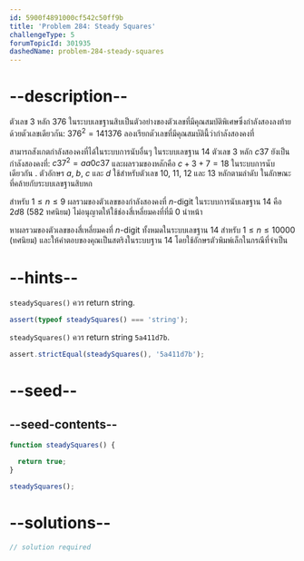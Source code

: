 ```yaml
---
id: 5900f4891000cf542c50ff9b
title: 'Problem 284: Steady Squares'
challengeType: 5
forumTopicId: 301935
dashedName: problem-284-steady-squares
---
```


# --description--

ตัวเลข 3 หลัก 376 ในระบบเลขฐานสิบเป็นตัวอย่างของตัวเลขที่มีคุณสมบัติพิเศษซึ่งกำลังสองลงท้ายด้วยตัวเลขเดียวกัน: ${376}^2 = 141376$ ลองเรียกตัวเลขที่มีคุณสมบัตินี้ว่ากำลังสองคงที่

สามารถสังเกตกำลังสองคงที่ได้ในระบบการนับอื่นๆ ในระบบเลขฐาน 14 ตัวเลข 3 หลัก $c37$ ยังเป็นกำลังสองคงที่: $c37^2 = aa0c37$ และผลรวมของหลักคือ $c+3+7=18$ ในระบบการนับเดียวกัน . ตัวอักษร $a$, $b$, $c$ และ $d$ ใช้สำหรับตัวเลข 10, 11, 12 และ 13 หลักตามลำดับ ในลักษณะที่คล้ายกับระบบเลขฐานสิบหก

สำหรับ $1 ≤ n ≤ 9$ ผลรวมของตัวเลขของกำลังสองคงที่ $n$-digit ในระบบการนับเลขฐาน 14 คือ $2d8$ (582 ทศนิยม) ไม่อนุญาตให้ใช้ช่องสี่เหลี่ยมคงที่ที่มี 0 นำหน้า

หาผลรวมของตัวเลขของสี่เหลี่ยมคงที่ $n$-digit ทั้งหมดในระบบเลขฐาน 14 สำหรับ $1 ≤ n ≤ 10000$ (ทศนิยม) และให้คำตอบของคุณเป็นสตริงในระบบฐาน 14 โดยใช้อักษรตัวพิมพ์เล็กในกรณีที่จำเป็น

# --hints--

`steadySquares()` ควร return string.

```js
assert(typeof steadySquares() === 'string');
```

`steadySquares()` ควร return string `5a411d7b`.

```js
assert.strictEqual(steadySquares(), '5a411d7b');
```

# --seed--

## --seed-contents--

```js
function steadySquares() {

  return true;
}

steadySquares();
```

# --solutions--

```js
// solution required
```
